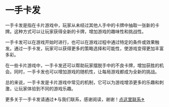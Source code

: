 # 一手卡发

一手卡发是指在卡片游戏中，玩家从未经过其他人手中的卡牌中抽取一张新的卡牌。这种方式可以让玩家获得全新的卡牌，增加游戏的趣味性和挑战性。

一手卡发可以在游戏开始时进行，也可以在游戏过程中通过特定的条件或效果触发。通过一手卡发，玩家可以获得更多的策略选择和可能性，使游戏变得更加丰富多彩。

在一些卡片游戏中，一手卡发还可以帮助玩家摆脱手中的不良卡牌，增加获胜的机会。同时，一手卡发也可以增加游戏的随机性，让每局游戏都成为全新的挑战。

总的来说，一手卡发是卡片游戏中常见的机制，它可以为游戏增添更多的乐趣和刺激，让玩家体验到不同的游戏乐趣。

更多关于一手卡发请通过✈与我们联系，感谢阅读，谢谢！[点这里联系✈](https://w.k02.cc)
